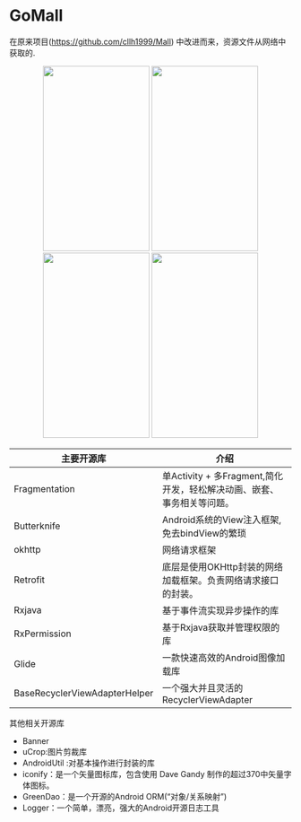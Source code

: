 # GoMall
在原来项目(https://github.com/cllh1999/Mall) 中改进而来，资源文件从网络中获取的.
<div align="center">
<img src="https://github.com/cllh1999/GoMall/blob/master/screenshot/device-2019-08-17-144731.png" height="330" width="190" >

<img src="https://github.com/cllh1999/GoMall/blob/master/screenshot/device-2019-08-17-144843.png" height="330" width="190" >

<img src="https://github.com/cllh1999/GoMall/blob/master/screenshot/device-2019-08-17-145420.png" height="330" width="190" >

<img src="https://github.com/cllh1999/GoMall/blob/master/screenshot/device-2019-09-09-103513.png" height="330" width="190" >

</div>


|主要开源库 | 介绍 |
|--|--|
|Fragmentation |单Activity + 多Fragment,简化开发，轻松解决动画、嵌套、事务相关等问题。 |
|Butterknife  | Android系统的View注入框架,免去bindView的繁琐 |
|okhttp  | 网络请求框架 |
| Retrofit| 底层是使用OKHttp封装的网络加载框架。负责网络请求接口的封装。|
|Rxjava |基于事件流实现异步操作的库 |
| RxPermission| 基于Rxjava获取并管理权限的库|
|Glide| 一款快速高效的Android图像加载库|
|BaseRecyclerViewAdapterHelper|一个强大并且灵活的RecyclerViewAdapter|

其他相关开源库
- Banner
- uCrop:图片剪裁库
- AndroidUtil :对基本操作进行封装的库
- iconify：是一个矢量图标库，包含使用 Dave Gandy 制作的超过370中矢量字体图标。
- GreenDao：是一个开源的Android ORM(“对象/关系映射”)
- Logger：一个简单，漂亮，强大的Android开源日志工具

